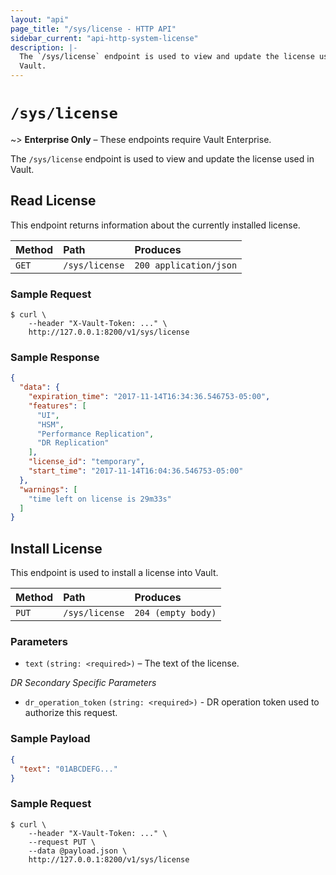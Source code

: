 ```yaml
---
layout: "api"
page_title: "/sys/license - HTTP API"
sidebar_current: "api-http-system-license"
description: |-
  The `/sys/license` endpoint is used to view and update the license used in 
  Vault.
---
```


# `/sys/license`

~> **Enterprise Only** – These endpoints require Vault Enterprise.

The `/sys/license` endpoint is used to view and update the license used in 
Vault.

## Read License

This endpoint returns information about the currently installed license.

| Method   | Path                         | Produces               |
| :------- | :--------------------------- | :--------------------- |
| `GET`    | `/sys/license`                | `200 application/json` |

### Sample Request

```
$ curl \
    --header "X-Vault-Token: ..." \
    http://127.0.0.1:8200/v1/sys/license
```

### Sample Response

```json
{
  "data": {
    "expiration_time": "2017-11-14T16:34:36.546753-05:00",
    "features": [
      "UI",
      "HSM",
      "Performance Replication",
      "DR Replication"
    ],
    "license_id": "temporary",
    "start_time": "2017-11-14T16:04:36.546753-05:00"
  },
  "warnings": [
    "time left on license is 29m33s"
  ]
}
```

## Install License

This endpoint is used to install a license into Vault.

| Method   | Path                         | Produces               |
| :------- | :--------------------------- | :--------------------- |
| `PUT`    | `/sys/license`                | `204 (empty body)` |

### Parameters

- `text` `(string: <required>)` – The text of the license.

*DR Secondary Specific Parameters*

  - `dr_operation_token` `(string: <required>)` - DR operation token used to authorize this request.


### Sample Payload

```json
{
  "text": "01ABCDEFG..."
}
```

### Sample Request

```
$ curl \
    --header "X-Vault-Token: ..." \
    --request PUT \
    --data @payload.json \
    http://127.0.0.1:8200/v1/sys/license
```
